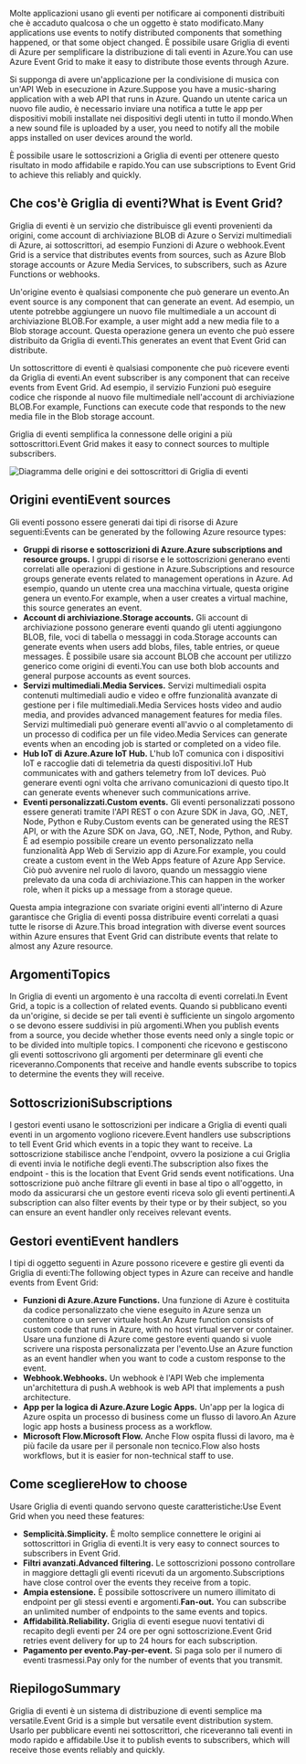 <span data-ttu-id="3567f-101">Molte applicazioni usano gli eventi per notificare ai componenti distribuiti che è accaduto qualcosa o che un oggetto è stato modificato.</span><span class="sxs-lookup"><span data-stu-id="3567f-101">Many applications use events to notify distributed components that something happened, or that some object changed.</span></span> <span data-ttu-id="3567f-102">È possibile usare Griglia di eventi di Azure per semplificare la distribuzione di tali eventi in Azure.</span><span class="sxs-lookup"><span data-stu-id="3567f-102">You can use Azure Event Grid to make it easy to distribute those events through Azure.</span></span>

<span data-ttu-id="3567f-103">Si supponga di avere un'applicazione per la condivisione di musica con un'API Web in esecuzione in Azure.</span><span class="sxs-lookup"><span data-stu-id="3567f-103">Suppose you have a music-sharing application with a web API that runs in Azure.</span></span> <span data-ttu-id="3567f-104">Quando un utente carica un nuovo file audio, è necessario inviare una notifica a tutte le app per dispositivi mobili installate nei dispositivi degli utenti in tutto il mondo.</span><span class="sxs-lookup"><span data-stu-id="3567f-104">When a new sound file is uploaded by a user, you need to notify all the mobile apps installed on user devices around the world.</span></span>

<span data-ttu-id="3567f-105">È possibile usare le sottoscrizioni a Griglia di eventi per ottenere questo risultato in modo affidabile e rapido.</span><span class="sxs-lookup"><span data-stu-id="3567f-105">You can use subscriptions to Event Grid to achieve this reliably and quickly.</span></span>

## <a name="what-is-event-grid"></a><span data-ttu-id="3567f-106">Che cos'è Griglia di eventi?</span><span class="sxs-lookup"><span data-stu-id="3567f-106">What is Event Grid?</span></span>

<span data-ttu-id="3567f-107">Griglia di eventi è un servizio che distribuisce gli eventi provenienti da origini, come account di archiviazione BLOB di Azure o Servizi multimediali di Azure, ai sottoscrittori, ad esempio Funzioni di Azure o webhook.</span><span class="sxs-lookup"><span data-stu-id="3567f-107">Event Grid is a service that distributes events from sources, such as Azure Blob storage accounts or Azure Media Services, to subscribers, such as Azure Functions or webhooks.</span></span>

<span data-ttu-id="3567f-108">Un'origine evento è qualsiasi componente che può generare un evento.</span><span class="sxs-lookup"><span data-stu-id="3567f-108">An event source is any component that can generate an event.</span></span> <span data-ttu-id="3567f-109">Ad esempio, un utente potrebbe aggiungere un nuovo file multimediale a un account di archiviazione BLOB.</span><span class="sxs-lookup"><span data-stu-id="3567f-109">For example, a user might add a new media file to a Blob storage account.</span></span> <span data-ttu-id="3567f-110">Questa operazione genera un evento che può essere distribuito da Griglia di eventi.</span><span class="sxs-lookup"><span data-stu-id="3567f-110">This generates an event that Event Grid can distribute.</span></span>

<span data-ttu-id="3567f-111">Un sottoscrittore di eventi è qualsiasi componente che può ricevere eventi da Griglia di eventi.</span><span class="sxs-lookup"><span data-stu-id="3567f-111">An event subscriber is any component that can receive events from Event Grid.</span></span> <span data-ttu-id="3567f-112">Ad esempio, il servizio Funzioni può eseguire codice che risponde al nuovo file multimediale nell'account di archiviazione BLOB.</span><span class="sxs-lookup"><span data-stu-id="3567f-112">For example, Functions can execute code that responds to the new media file in the Blob storage account.</span></span>

<span data-ttu-id="3567f-113">Griglia di eventi semplifica la connessone delle origini a più sottoscrittori.</span><span class="sxs-lookup"><span data-stu-id="3567f-113">Event Grid makes it easy to connect sources to multiple subscribers.</span></span>

![Diagramma delle origini e dei sottoscrittori di Griglia di eventi](../images/6-event-grid.png)

## <a name="event-sources"></a><span data-ttu-id="3567f-115">Origini eventi</span><span class="sxs-lookup"><span data-stu-id="3567f-115">Event sources</span></span>

<span data-ttu-id="3567f-116">Gli eventi possono essere generati dai tipi di risorse di Azure seguenti:</span><span class="sxs-lookup"><span data-stu-id="3567f-116">Events can be generated by the following Azure resource types:</span></span>

- <span data-ttu-id="3567f-117">**Gruppi di risorse e sottoscrizioni di Azure.**</span><span class="sxs-lookup"><span data-stu-id="3567f-117">**Azure subscriptions and resource groups.**</span></span> <span data-ttu-id="3567f-118">I gruppi di risorse e le sottoscrizioni generano eventi correlati alle operazioni di gestione in Azure.</span><span class="sxs-lookup"><span data-stu-id="3567f-118">Subscriptions and resource groups generate events related to management operations in Azure.</span></span> <span data-ttu-id="3567f-119">Ad esempio, quando un utente crea una macchina virtuale, questa origine genera un evento.</span><span class="sxs-lookup"><span data-stu-id="3567f-119">For example, when a user creates a virtual machine, this source generates an event.</span></span>
- <span data-ttu-id="3567f-120">**Account di archiviazione.**</span><span class="sxs-lookup"><span data-stu-id="3567f-120">**Storage accounts.**</span></span> <span data-ttu-id="3567f-121">Gli account di archiviazione possono generare eventi quando gli utenti aggiungono BLOB, file, voci di tabella o messaggi in coda.</span><span class="sxs-lookup"><span data-stu-id="3567f-121">Storage accounts can generate events when users add blobs, files, table entries, or queue messages.</span></span> <span data-ttu-id="3567f-122">È possibile usare sia account BLOB che account per utilizzo generico come origini di eventi.</span><span class="sxs-lookup"><span data-stu-id="3567f-122">You can use both blob accounts and general purpose accounts as event sources.</span></span>
- <span data-ttu-id="3567f-123">**Servizi multimediali.**</span><span class="sxs-lookup"><span data-stu-id="3567f-123">**Media Services.**</span></span> <span data-ttu-id="3567f-124">Servizi multimediali ospita contenuti multimediali audio e video e offre funzionalità avanzate di gestione per i file multimediali.</span><span class="sxs-lookup"><span data-stu-id="3567f-124">Media Services hosts video and audio media, and provides advanced management features for media files.</span></span> <span data-ttu-id="3567f-125">Servizi multimediali può generare eventi all'avvio o al completamento di un processo di codifica per un file video.</span><span class="sxs-lookup"><span data-stu-id="3567f-125">Media Services can generate events when an encoding job is started or completed on a video file.</span></span>
- <span data-ttu-id="3567f-126">**Hub IoT di Azure.**</span><span class="sxs-lookup"><span data-stu-id="3567f-126">**Azure IoT Hub.**</span></span> <span data-ttu-id="3567f-127">L'hub IoT comunica con i dispositivi IoT e raccoglie dati di telemetria da questi dispositivi.</span><span class="sxs-lookup"><span data-stu-id="3567f-127">IoT Hub communicates with and gathers telemetry from IoT devices.</span></span> <span data-ttu-id="3567f-128">Può generare eventi ogni volta che arrivano comunicazioni di questo tipo.</span><span class="sxs-lookup"><span data-stu-id="3567f-128">It can generate events whenever such communications arrive.</span></span>
- <span data-ttu-id="3567f-129">**Eventi personalizzati.**</span><span class="sxs-lookup"><span data-stu-id="3567f-129">**Custom events.**</span></span> <span data-ttu-id="3567f-130">Gli eventi personalizzati possono essere generati tramite l'API REST o con Azure SDK in Java, GO, .NET, Node, Python e Ruby.</span><span class="sxs-lookup"><span data-stu-id="3567f-130">Custom events can be generated using the REST API, or with the Azure SDK on Java, GO, .NET, Node, Python, and Ruby.</span></span> <span data-ttu-id="3567f-131">È ad esempio possibile creare un evento personalizzato nella funzionalità App Web di Servizio app di Azure.</span><span class="sxs-lookup"><span data-stu-id="3567f-131">For example, you could create a custom event in the Web Apps feature of Azure App Service.</span></span> <span data-ttu-id="3567f-132">Ciò può avvenire nel ruolo di lavoro, quando un messaggio viene prelevato da una coda di archiviazione.</span><span class="sxs-lookup"><span data-stu-id="3567f-132">This can happen in the worker role, when it picks up a message from a storage queue.</span></span>

<span data-ttu-id="3567f-133">Questa ampia integrazione con svariate origini eventi all'interno di Azure garantisce che Griglia di eventi possa distribuire eventi correlati a quasi tutte le risorse di Azure.</span><span class="sxs-lookup"><span data-stu-id="3567f-133">This broad integration with diverse event sources within Azure ensures that Event Grid can distribute events that relate to almost any Azure resource.</span></span>

## <a name="topics"></a><span data-ttu-id="3567f-134">Argomenti</span><span class="sxs-lookup"><span data-stu-id="3567f-134">Topics</span></span>

<span data-ttu-id="3567f-135">In Griglia di eventi un argomento è una raccolta di eventi correlati.</span><span class="sxs-lookup"><span data-stu-id="3567f-135">In Event Grid, a topic is a collection of related events.</span></span> <span data-ttu-id="3567f-136">Quando si pubblicano eventi da un'origine, si decide se per tali eventi è sufficiente un singolo argomento o se devono essere suddivisi in più argomenti.</span><span class="sxs-lookup"><span data-stu-id="3567f-136">When you publish events from a source, you decide whether those events need only a single topic or to be divided into multiple topics.</span></span> <span data-ttu-id="3567f-137">I componenti che ricevono e gestiscono gli eventi sottoscrivono gli argomenti per determinare gli eventi che riceveranno.</span><span class="sxs-lookup"><span data-stu-id="3567f-137">Components that receive and handle events subscribe to topics to determine the events they will receive.</span></span>

## <a name="subscriptions"></a><span data-ttu-id="3567f-138">Sottoscrizioni</span><span class="sxs-lookup"><span data-stu-id="3567f-138">Subscriptions</span></span>

<span data-ttu-id="3567f-139">I gestori eventi usano le sottoscrizioni per indicare a Griglia di eventi quali eventi in un argomento vogliono ricevere.</span><span class="sxs-lookup"><span data-stu-id="3567f-139">Event handlers use subscriptions to tell Event Grid which events in a topic they want to receive.</span></span> <span data-ttu-id="3567f-140">La sottoscrizione stabilisce anche l'endpoint, ovvero la posizione a cui Griglia di eventi invia le notifiche degli eventi.</span><span class="sxs-lookup"><span data-stu-id="3567f-140">The subscription also fixes the endpoint - this is the location that Event Grid sends event notifications.</span></span> <span data-ttu-id="3567f-141">Una sottoscrizione può anche filtrare gli eventi in base al tipo o all'oggetto, in modo da assicurarsi che un gestore eventi riceva solo gli eventi pertinenti.</span><span class="sxs-lookup"><span data-stu-id="3567f-141">A subscription can also filter events by their type or by their subject, so you can ensure an event handler only receives relevant events.</span></span>

## <a name="event-handlers"></a><span data-ttu-id="3567f-142">Gestori eventi</span><span class="sxs-lookup"><span data-stu-id="3567f-142">Event handlers</span></span>

<span data-ttu-id="3567f-143">I tipi di oggetto seguenti in Azure possono ricevere e gestire gli eventi da Griglia di eventi:</span><span class="sxs-lookup"><span data-stu-id="3567f-143">The following object types in Azure can receive and handle events from Event Grid:</span></span>

- <span data-ttu-id="3567f-144">**Funzioni di Azure.**</span><span class="sxs-lookup"><span data-stu-id="3567f-144">**Azure Functions.**</span></span> <span data-ttu-id="3567f-145">Una funzione di Azure è costituita da codice personalizzato che viene eseguito in Azure senza un contenitore o un server virtuale host.</span><span class="sxs-lookup"><span data-stu-id="3567f-145">An Azure function consists of custom code that runs in Azure, with no host virtual server or container.</span></span> <span data-ttu-id="3567f-146">Usare una funzione di Azure come gestore eventi quando si vuole scrivere una risposta personalizzata per l'evento.</span><span class="sxs-lookup"><span data-stu-id="3567f-146">Use an Azure function as an event handler when you want to code a custom response to the event.</span></span>
- <span data-ttu-id="3567f-147">**Webhook.**</span><span class="sxs-lookup"><span data-stu-id="3567f-147">**Webhooks.**</span></span> <span data-ttu-id="3567f-148">Un webhook è l'API Web che implementa un'architettura di push.</span><span class="sxs-lookup"><span data-stu-id="3567f-148">A webhook is web API that implements a push architecture.</span></span>
- <span data-ttu-id="3567f-149">**App per la logica di Azure.**</span><span class="sxs-lookup"><span data-stu-id="3567f-149">**Azure Logic Apps.**</span></span> <span data-ttu-id="3567f-150">Un'app per la logica di Azure ospita un processo di business come un flusso di lavoro.</span><span class="sxs-lookup"><span data-stu-id="3567f-150">An Azure logic app hosts a business process as a workflow.</span></span>
- <span data-ttu-id="3567f-151">**Microsoft Flow.**</span><span class="sxs-lookup"><span data-stu-id="3567f-151">**Microsoft Flow.**</span></span> <span data-ttu-id="3567f-152">Anche Flow ospita flussi di lavoro, ma è più facile da usare per il personale non tecnico.</span><span class="sxs-lookup"><span data-stu-id="3567f-152">Flow also hosts workflows, but it is easier for non-technical staff to use.</span></span>

## <a name="how-to-choose"></a><span data-ttu-id="3567f-153">Come scegliere</span><span class="sxs-lookup"><span data-stu-id="3567f-153">How to choose</span></span>

<span data-ttu-id="3567f-154">Usare Griglia di eventi quando servono queste caratteristiche:</span><span class="sxs-lookup"><span data-stu-id="3567f-154">Use Event Grid when you need these features:</span></span>

- <span data-ttu-id="3567f-155">**Semplicità.**</span><span class="sxs-lookup"><span data-stu-id="3567f-155">**Simplicity.**</span></span> <span data-ttu-id="3567f-156">È molto semplice connettere le origini ai sottoscrittori in Griglia di eventi.</span><span class="sxs-lookup"><span data-stu-id="3567f-156">It is very easy to connect sources to subscribers in Event Grid.</span></span>
- <span data-ttu-id="3567f-157">**Filtri avanzati.**</span><span class="sxs-lookup"><span data-stu-id="3567f-157">**Advanced filtering.**</span></span> <span data-ttu-id="3567f-158">Le sottoscrizioni possono controllare in maggiore dettagli gli eventi ricevuti da un argomento.</span><span class="sxs-lookup"><span data-stu-id="3567f-158">Subscriptions have close control over the events they receive from a topic.</span></span>
- <span data-ttu-id="3567f-159">**Ampia estensione.** È possibile sottoscrivere un numero illimitato di endpoint per gli stessi eventi e argomenti.</span><span class="sxs-lookup"><span data-stu-id="3567f-159">**Fan-out.** You can subscribe an unlimited number of endpoints to the same events and topics.</span></span>
- <span data-ttu-id="3567f-160">**Affidabilità.**</span><span class="sxs-lookup"><span data-stu-id="3567f-160">**Reliability.**</span></span> <span data-ttu-id="3567f-161">Griglia di eventi esegue nuovi tentativi di recapito degli eventi per 24 ore per ogni sottoscrizione.</span><span class="sxs-lookup"><span data-stu-id="3567f-161">Event Grid retries event delivery for up to 24 hours for each subscription.</span></span>
- <span data-ttu-id="3567f-162">**Pagamento per evento.**</span><span class="sxs-lookup"><span data-stu-id="3567f-162">**Pay-per-event.**</span></span> <span data-ttu-id="3567f-163">Si paga solo per il numero di eventi trasmessi.</span><span class="sxs-lookup"><span data-stu-id="3567f-163">Pay only for the number of events that you transmit.</span></span>

## <a name="summary"></a><span data-ttu-id="3567f-164">Riepilogo</span><span class="sxs-lookup"><span data-stu-id="3567f-164">Summary</span></span>

<span data-ttu-id="3567f-165">Griglia di eventi è un sistema di distribuzione di eventi semplice ma versatile.</span><span class="sxs-lookup"><span data-stu-id="3567f-165">Event Grid is a simple but versatile event distribution system.</span></span> <span data-ttu-id="3567f-166">Usarlo per pubblicare eventi nei sottoscrittori, che riceveranno tali eventi in modo rapido e affidabile.</span><span class="sxs-lookup"><span data-stu-id="3567f-166">Use it to publish events to subscribers, which will receive those events reliably and quickly.</span></span>